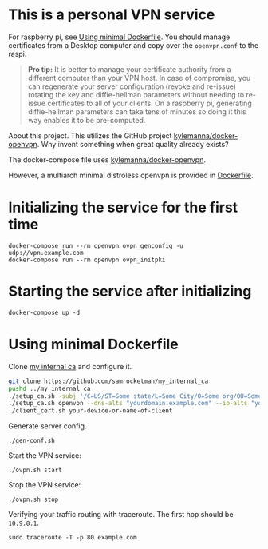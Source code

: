 # This is a personal VPN service

For raspberry pi, see [Using minimal Dockerfile](#using-minimal-dockerfile).
You should manage certificates from a Desktop computer and copy over the
`openvpn.conf` to the raspi.

> **Pro tip:** It is better to manage your certificate authority from a
> different computer than your VPN host.  In case of compromise, you can
> regenerate your server configuration (revoke and re-issue) rotating the key
> and diffie-hellman parameters without needing to re-issue certificates to all
> of your clients.  On a raspberry pi, generating diffie-hellman parameters can
> take tens of minutes so doing it this way enables it to be pre-computed.

About this project.  This utilizes the GitHub project
[kylemanna/docker-openvpn][upstream].  Why invent something when great quality
already exists?

The docker-compose file uses [kylemanna/docker-openvpn][upstream].

However, a multiarch minimal distroless openvpn is provided in
[Dockerfile](Dockerfile).

# Initializing the service for the first time

    docker-compose run --rm openvpn ovpn_genconfig -u udp://vpn.example.com
    docker-compose run --rm openvpn ovpn_initpki

# Starting the service after initializing

    docker-compose up -d

# Using minimal Dockerfile

Clone [my internal ca][my_internal_ca] and configure it.

```bash
git clone https://github.com/samrocketman/my_internal_ca
pushd ../my_internal_ca
./setup_ca.sh -subj '/C=US/ST=Some state/L=Some City/O=Some org/OU=Some department/CN=My Root CA'
./setup_ca.sh openvpn --dns-alts "yourdomain.example.com" --ip-alts "your public IP"
./client_cert.sh your-device-or-name-of-client
```

Generate server config.

    ./gen-conf.sh

Start the VPN service:

    ./ovpn.sh start

Stop the VPN service:

    ./ovpn.sh stop

Verifying your traffic routing with traceroute.  The first hop should be
`10.9.8.1`.

    sudo traceroute -T -p 80 example.com

[my_internal_ca]: https://github.com/samrocketman/my_internal_ca
[upstream]: https://github.com/kylemanna/docker-openvpn
